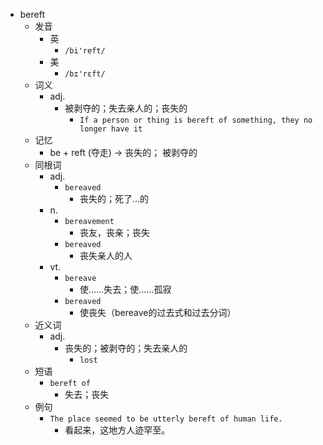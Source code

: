 - bereft
  - 发音
    - 英
      - `/bi'reft/`
    - 美
      - `/bɪ'rɛft/`
  - 词义
    - adj.
      - 被剥夺的；失去亲人的；丧失的
        - `If a person or thing is bereft of something, they no longer have it`
  - 记忆
    - be + reft (夺走) → 丧失的； 被剥夺的
  - 同根词
    - adj.
      - `bereaved`
        - 丧失的；死了…的
    - n.
      - `bereavement`
        - 丧友，丧亲；丧失
      - `bereaved`
        - 丧失亲人的人
    - vt.
      - `bereave`
        - 使……失去；使……孤寂
      - `bereaved`
        - 使丧失（bereave的过去式和过去分词）
  - 近义词
    - adj.
      - 丧失的；被剥夺的；失去亲人的
        - `lost`
  - 短语
    - `bereft of`
      - 失去；丧失 
  - 例句
    - `The place seemed to be utterly bereft of human life.`
      - 看起来，这地方人迹罕至。

